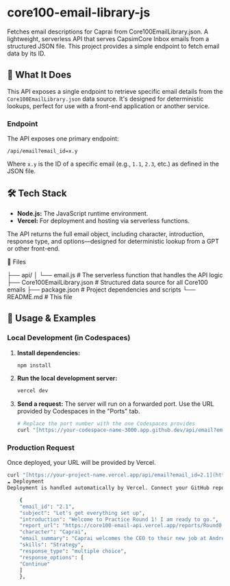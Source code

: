 # core100-email-library-js
Fetches email descriptions for Caprai from Core100EmailLibrary.json. A lightweight, serverless API that serves CapsimCore Inbox emails from a structured JSON file. This project provides a simple endpoint to fetch email data by its ID.

## 🚀 What It Does

This API exposes a single endpoint to retrieve specific email details from the `Core100EmailLibrary.json` data source. It's designed for deterministic lookups, perfect for use with a front-end application or another service.

### Endpoint

The API exposes one primary endpoint:

`/api/email?email_id=x.y`

Where `x.y` is the ID of a specific email (e.g., `1.1`, `2.3`, etc.) as defined in the JSON file.

## 🛠️ Tech Stack

* **Node.js:** The JavaScript runtime environment.
* **Vercel:** For deployment and hosting via serverless functions.

The API returns the full email object, including character, introduction, response type, and options—designed for deterministic lookup from a GPT or other front-end.

📁 Files

├── api/
│   └── email.js             # The serverless function that handles the API logic
├── Core100EmailLibrary.json # Structured data source for all Core100 emails
├── package.json             # Project dependencies and scripts
└── README.md                # This file


## 🧪 Usage & Examples

### Local Development (in Codespaces)

1.  **Install dependencies:**
    ```bash
    npm install
    ```
2.  **Run the local development server:**
    ```bash
    vercel dev
    ```
3.  **Send a request:** The server will run on a forwarded port. Use the URL provided by Codespaces in the "Ports" tab.

    ```bash
    # Replace the port number with the one Codespaces provides
    curl "[https://your-codespace-name-3000.app.github.dev/api/email?email_id=2.1](https://your-codespace-name-3000.app.github.dev/api/email?email_id=2.1)"
    ```

### Production Request

Once deployed, your URL will be provided by Vercel.

```bash
curl "[https://your-project-name.vercel.app/api/email?email_id=2.1](https://your-project-name.vercel.app/api/email?email_id=2.1)"
☁️ Deployment
Deployment is handled automatically by Vercel. Connect your GitHub repository to your Vercel account, and any push to the main branch will trigger a new deployment.

    {
    "email_id": "2.1",
    "subject": "Let's get everything set up",
    "introduction": "Welcome to Practice Round 1! I am ready to go.",
    "report_url": "https://core100-email-api.vercel.app/reports/Round0.pdf",
    "character": "Caprai",
    "email_summary": "Caprai welcomes the CEO to their new job at Andrews Corporation.",
    "skills": "Strategy",
    "response_type": "multiple choice",
    "response_options": [
    "Continue"
    ]
    },
